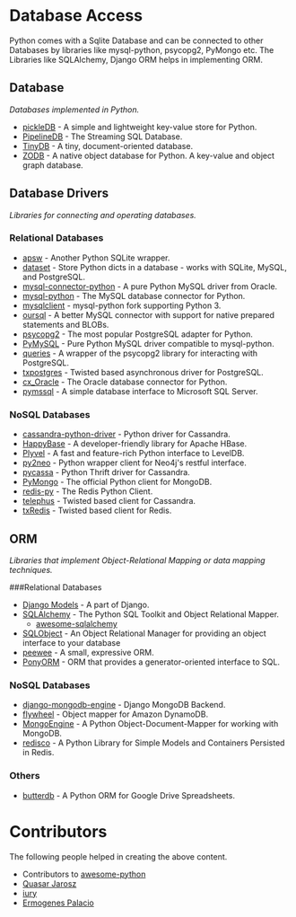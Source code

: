 Database Access
===============

Python comes with a Sqlite Database and can be connected to other Databases by libraries like mysql-python, psycopg2, PyMongo etc. The Libraries like SQLAlchemy, Django ORM helps in implementing ORM.

Database
--------

*Databases implemented in Python.*

* [pickleDB](https://pythonhosted.org/pickleDB/) - A simple and lightweight key-value store for Python.
* [PipelineDB](http://www.pipelinedb.com/) - The Streaming SQL Database.
* [TinyDB](https://github.com/msiemens/tinydb) - A tiny, document-oriented database.
* [ZODB](http://www.zodb.org/) - A native object database for Python. A key-value and object graph database.

Database Drivers
----------------

*Libraries for connecting and operating databases.*

### Relational Databases

* [apsw](http://rogerbinns.github.io/apsw/) - Another Python SQLite wrapper.
* [dataset](https://github.com/pudo/dataset) - Store Python dicts in a database - works with SQLite, MySQL, and PostgreSQL.
* [mysql-connector-python](https://pypi.python.org/pypi/mysql-connector-python) - A pure Python MySQL driver from Oracle.
* [mysql-python](http://sourceforge.net/projects/mysql-python/) - The MySQL database connector for Python.
* [mysqlclient](https://github.com/PyMySQL/mysqlclient-python) - mysql-python fork supporting Python 3.
* [oursql](https://pythonhosted.org/oursql/) - A better MySQL connector with support for native prepared statements and BLOBs.
* [psycopg2](http://initd.org/psycopg/) - The most popular PostgreSQL adapter for Python.
* [PyMySQL](https://github.com/PyMySQL/PyMySQL) - Pure Python MySQL driver compatible to mysql-python.
* [queries](https://github.com/gmr/queries) - A wrapper of the psycopg2 library for interacting with PostgreSQL.
* [txpostgres](http://txpostgres.readthedocs.org/) - Twisted based asynchronous driver for PostgreSQL.
* [cx_Oracle](http://cx-oracle.sourceforge.net/) - The Oracle database connector for Python.
* [pymssql](http://www.pymssql.org/) - A simple database interface to Microsoft SQL Server.

### NoSQL Databases

* [cassandra-python-driver](https://github.com/datastax/python-driver) - Python driver for Cassandra.
* [HappyBase](http://happybase.readthedocs.org/) - A developer-friendly library for Apache HBase.
* [Plyvel](https://plyvel.readthedocs.org/) - A fast and feature-rich Python interface to LevelDB.
* [py2neo](http://book.py2neo.org/) - Python wrapper client for Neo4j's restful interface.
* [pycassa](https://github.com/pycassa/pycassa) - Python Thrift driver for Cassandra.
* [PyMongo](http://docs.mongodb.org/ecosystem/drivers/python/) - The official Python client for MongoDB.
* [redis-py](https://github.com/andymccurdy/redis-py) - The Redis Python Client.
* [telephus](https://github.com/driftx/Telephus) - Twisted based client for Cassandra.
* [txRedis](https://github.com/deldotdr/txRedis) - Twisted based client for Redis.

ORM
---

*Libraries that implement Object-Relational Mapping or data mapping techniques.*

###Relational Databases

* [Django Models](https://docs.djangoproject.com/en/dev/topics/db/models/) - A part of Django.
* [SQLAlchemy](http://www.sqlalchemy.org/) - The Python SQL Toolkit and Object Relational Mapper.
    * [awesome-sqlalchemy](https://github.com/dahlia/awesome-sqlalchemy)
* [SQLObject](http://www.sqlobject.org/) - An Object Relational Manager for providing an object interface to your database
* [peewee](https://github.com/coleifer/peewee) - A small, expressive ORM.
* [PonyORM](http://ponyorm.com) - ORM that provides a generator-oriented interface to SQL.

### NoSQL Databases

* [django-mongodb-engine](https://github.com/django-nonrel/mongodb-engine) - Django MongoDB Backend.
* [flywheel](https://github.com/mathcamp/flywheel) - Object mapper for Amazon DynamoDB.
* [MongoEngine](http://mongoengine.org/) - A Python Object-Document-Mapper for working with MongoDB.
* [redisco](https://github.com/kiddouk/redisco) - A Python Library for Simple Models and Containers Persisted in Redis.

### Others

* [butterdb](https://github.com/Widdershin/butterdb) - A Python ORM for Google Drive Spreadsheets.

Contributors
============

The following people helped in creating the above content.

* Contributors to <a href="https://github.com/vinta/awesome-python" target="_blank">awesome-python</a>
* [Quasar Jarosz](https://github.com/quasarj)
* [iury](https://github.com/IuryAlves)
* [Ermogenes Palacio](https://github.com/ermogenes/)
